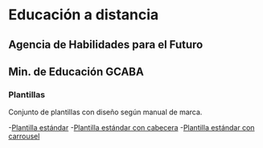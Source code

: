 # Educación a distancia
## Agencia de Habilidades para el Futuro
## Min. de Educación GCABA

### Plantillas
Conjunto de plantillas con diseño según manual de marca.

-[Plantilla estándar](https://eduadistancia.github.io/Plantillas/Estandar/)
-[Plantilla estándar con cabecera](https://eduadistancia.github.io/Plantillas/EstandarCabecera/)
-[Plantilla estándar con carrousel](https://eduadistancia.github.io/Plantillas/EstandarCarousel/)
